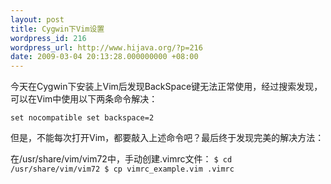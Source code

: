 ```yaml
---
layout: post
title: Cygwin下Vim设置
wordpress_id: 216
wordpress_url: http://www.hijava.org/?p=216
date: 2009-03-04 20:13:28.000000000 +08:00
---
```

今天在Cygwin下安装上Vim后发现BackSpace键无法正常使用，经过搜索发现，可以在Vim中使用以下两条命令解决：

<code>set nocompatible
set backspace=2</code>

但是，不能每次打开Vim，都要敲入上述命令吧？最后终于发现完美的解决方法：

在/usr/share/vim/vim72中，手动创建.vimrc文件：
<code>$ cd /usr/share/vim/vim72
$ cp vimrc_example.vim .vimrc</code>
